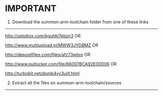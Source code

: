 IMPORTANT
===========

1. Download the summon-arm-toolchain folder from one of these links
------

http://uptobox.com/bguhki7ebzn3
 OR

http://www.multiupload.nl/MWW3JYDBMZ
 OR

http://depositfiles.com/files/afz73wbro
 OR

http://www.putlocker.com/file/66007BCA92E00D06
 OR

http://turbobit.net/domb4vy3ujif.html

2. Extract all the files on summon-arm-toolchain/sources 
-----------